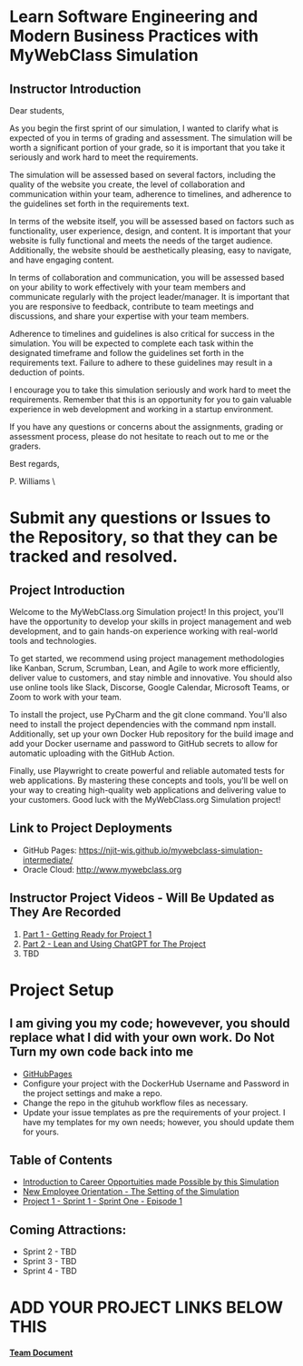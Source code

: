 # Learn Software Engineering and Modern Business Practices with MyWebClass Simulation
## Instructor Introduction
Dear students,

As you begin the first sprint of our simulation, I wanted to clarify what is expected of you in terms of grading and assessment. The simulation will be worth a significant portion of your grade, so it is important that you take it seriously and work hard to meet the requirements.

The simulation will be assessed based on several factors, including the quality of the website you create, the level of collaboration and communication within your team, adherence to timelines, and adherence to the guidelines set forth in the requirements text.

In terms of the website itself, you will be assessed based on factors such as functionality, user experience, design, and content. It is important that your website is fully functional and meets the needs of the target audience. Additionally, the website should be aesthetically pleasing, easy to navigate, and have engaging content.

In terms of collaboration and communication, you will be assessed based on your ability to work effectively with your team members and communicate regularly with the project leader/manager. It is important that you are responsive to feedback, contribute to team meetings and discussions, and share your expertise with your team members.

Adherence to timelines and guidelines is also critical for success in the simulation. You will be expected to complete each task within the designated timeframe and follow the guidelines set forth in the requirements text. Failure to adhere to these guidelines may result in a deduction of points.

I encourage you to take this simulation seriously and work hard to meet the requirements. Remember that this is an opportunity for you to gain valuable experience in web development and working in a startup environment.

If you have any questions or concerns about the assignments, grading or assessment process, please do not hesitate to reach out to me or the graders.

Best regards,

P. Williams
\

# Submit any questions or Issues to the Repository, so that they can be tracked and resolved.

## Project Introduction

Welcome to the MyWebClass.org Simulation project! In this project, you'll have the opportunity to develop your skills in project management and web development, and to gain hands-on experience working with real-world tools and technologies.

To get started, we recommend using project management methodologies like Kanban, Scrum, Scrumban, Lean, and Agile to work more efficiently, deliver value to customers, and stay nimble and innovative. You should also use online tools like Slack, Discorse, Google Calendar, Microsoft Teams, or Zoom to work with your team.

To install the project, use PyCharm and the git clone command. You'll also need to install the project dependencies with the command npm install. Additionally, set up your own Docker Hub repository for the build image and add your Docker username and password to GitHub secrets to allow for automatic uploading with the GitHub Action.

Finally, use Playwright to create powerful and reliable automated tests for web applications. By mastering these concepts and tools, you'll be well on your way to creating high-quality web applications and delivering value to your customers. Good luck with the MyWebClass.org Simulation project!

## Link to Project Deployments

- GitHub Pages: https://njit-wis.github.io/mywebclass-simulation-intermediate/
- Oracle Cloud: http://www.mywebclass.org

## Instructor Project Videos - Will Be Updated as They Are Recorded
1. [Part 1 - Getting Ready for Project 1](https://youtu.be/b60nwHeJjrQ)
2. [Part 2 - Lean and Using ChatGPT for The Project ](https://youtu.be/EZMRNybUtUI)
4. TBD

# Project Setup
## I am giving you my code; howevever, you should replace what I did with your own work.  Do Not Turn my own code back into me

- [GitHubPages](https://docs.github.com/en/pages/getting-started-with-github-pages/configuring-a-publishing-source-for-your-github-pages-site)
- Configure your project with the DockerHub Username and Password in the project settings and make a repo.  
- Change the repo in the gituhub workflow files as necessary.
- Update your issue templates as pre the requirements of your project.  I have my templates for my own needs; however, you should update them for yours.

## Table of Contents
- [Introduction to Career Opportuities made Possible by this Simulation](sprint_1_preface.md)
- [New Employee Orientation - The Setting of the Simulation](sprint_1_orientation.md)
- [Project 1 - Sprint 1 - Sprint One - Episode 1](sprint_1.md)

## Coming Attractions:
- Sprint 2 - TBD
- Sprint 3 - TBD
- Sprint 4 - TBD


# ADD YOUR PROJECT LINKS BELOW THIS 

#### [Team Document](teams.md)
